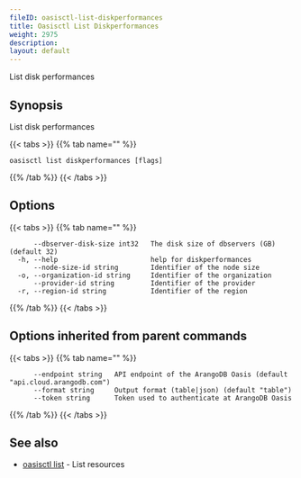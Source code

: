 ```yaml
---
fileID: oasisctl-list-diskperformances
title: Oasisctl List Diskperformances
weight: 2975
description: 
layout: default
---
```

List disk performances

## Synopsis

List disk performances

{{< tabs >}}
{{% tab name="" %}}
```
oasisctl list diskperformances [flags]
```
{{% /tab %}}
{{< /tabs >}}

## Options

{{< tabs >}}
{{% tab name="" %}}
```
      --dbserver-disk-size int32   The disk size of dbservers (GB) (default 32)
  -h, --help                       help for diskperformances
      --node-size-id string        Identifier of the node size
  -o, --organization-id string     Identifier of the organization
      --provider-id string         Identifier of the provider
  -r, --region-id string           Identifier of the region
```
{{% /tab %}}
{{< /tabs >}}

## Options inherited from parent commands

{{< tabs >}}
{{% tab name="" %}}
```
      --endpoint string   API endpoint of the ArangoDB Oasis (default "api.cloud.arangodb.com")
      --format string     Output format (table|json) (default "table")
      --token string      Token used to authenticate at ArangoDB Oasis
```
{{% /tab %}}
{{< /tabs >}}

## See also

* [oasisctl list]()	 - List resources

